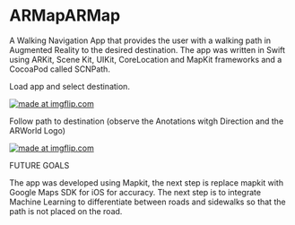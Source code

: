 # ARMapARMap

A Walking Navigation App that provides the user with a walking path in Augmented Reality to the desired destination. The app was written in Swift using  ARKit, Scene Kit, UIKit,  CoreLocation and MapKit frameworks and a CocoaPod called SCNPath. 

Load app and select destination.

<a href="https://imgflip.com/gif/2x1ug7"><img src="https://i.imgflip.com/2x1ug7.gif" title="made at imgflip.com"/></a>

Follow path to destination (observe the Anotations witgh Direction and the ARWorld Logo)


<a href="https://imgflip.com/gif/2x1und"><img src="https://i.imgflip.com/2x1und.gif" title="made at imgflip.com"/></a>

FUTURE GOALS

The app was developed using Mapkit, the next step is replace mapkit with Google Maps SDK for iOS for accuracy.
The next step is to integrate Machine Learning to differentiate between roads and sidewalks so that the path is not placed on the road.

